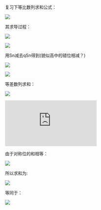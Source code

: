 <!--
 * @Description: 
 * @Author: johe.huang
 * @Date: 2020-07-13 01:26:15
--> 
复习下等比数列求和公式：

![](https://latex.codecogs.com/gif.latex?\frac{a_1(1-q^n)}{1-q})

其求导过程：

![](https://latex.codecogs.com/gif.latex?S_n=a_1+a_1q^1+a_1q^2+...a_1q^{n-1})

![](https://latex.codecogs.com/gif.latex?qS_n=a_1q+a_1q^2+a_1q^3+...a_1q^n)

用Sn减去qSn得到(貌似高中的错位相减？)

![](https://latex.codecogs.com/gif.latex?(1-q)Sn=a_1-a_1q^n)

![](https://latex.codecogs.com/gif.latex?Sn=\frac{a_1(1-q^n)}{1-q})

等差数列求和：

![](https://latex.codecogs.com/gif.latex?a_n-a_{n-1}=d)

![](https://latex.codecogs.com/gif.latex?Sn=a_1+(a_1+d)+...(a_1+(n-1)d))

由于对称位的和相等：

![](https://latex.codecogs.com/gif.latex?a_1+a_n=a_2+a_{n-1}=a_3+a_{n-2}=...)

所以求和为:

![](https://latex.codecogs.com/gif.latex?Sn=\frac{n(a_1+a_n)}{2})

等同于：

![](https://latex.codecogs.com/gif.latex?Sn=\frac{n(a_1+a_1(n-1)d)}{2})